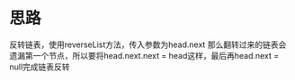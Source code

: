 # 思路

反转链表，使用reverseList方法，传入参数为head.next 那么翻转过来的链表会遗漏第一个节点，所以要将head.next.next = head这样，最后再head.next = null完成链表反转
